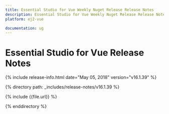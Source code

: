 ```yaml
---
title: Essential Studio for Vue Weekly Nuget Release Release Notes  
description: Essential Studio for Vue Weekly Nuget Release Release Notes  
platform: ej2-vue

documentation: ug
---
```


# Essential Studio for  Vue  Release Notes  

{% include release-info.html date="May 05, 2018"  version="v16.1.39" %} 

{% directory path: _includes/release-notes/v16.1.39 %}

{% include {{file.url}} %}

{% enddirectory %}
